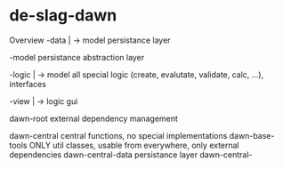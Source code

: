 # de-slag-dawn

Overview
  -data   | -> model   persistance layer
  
  -model               persistance abstraction layer
  
  -logic  | -> model   all special logic (create, evalutate, validate, calc, ...), interfaces
  
  -view   | -> logic   gui


dawn-root             external dependency management



dawn-central          central functions, no special implementations
  dawn-base-tools     ONLY util classes, usable from everywhere, only external dependencies
  dawn-central-data   persistance layer
  dawn-central-
